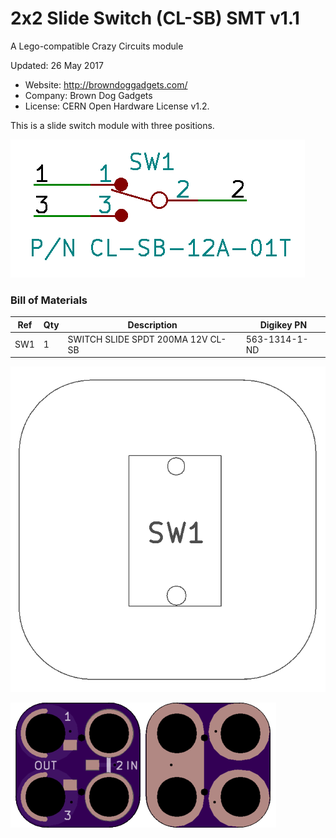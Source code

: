 <!--- start title --->
# 2x2 Slide Switch (CL-SB) SMT v1.1
A Lego-compatible Crazy Circuits module

Updated: 26 May 2017
- Website: http://browndoggadgets.com/
- Company: Brown Dog Gadgets
- License: CERN Open Hardware License v1.2.
<!--- end title --->

This is a slide switch module with three positions. 

![Schematic](schematic.png)

<!--- bom start --->
### Bill of Materials

|Ref|Qty|Description|Digikey PN|
|---|---|-----------|------|
|SW1|1|SWITCH SLIDE SPDT 200MA 12V CL-SB|563-1314-1-ND|


<!--- bom end --->
![Assembly Diagram](assembly.png)

![Gerber Preview](preview.png)

